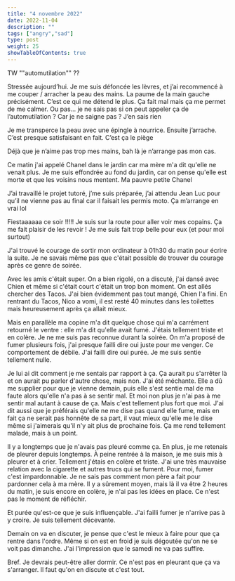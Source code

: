 ```yaml
---
title: "4 novembre 2022"
date: 2022-11-04
description: ""
tags: ["angry","sad"]
type: post
weight: 25
showTableOfContents: true
---
```


TW ""automutilation"" ??

Stressée aujourd’hui. Je me suis défoncée les lèvres, et j’ai recommencé à me couper / arracher la peau des mains. La paume de la main gauche précisément. C’est ce qui me détend le plus. Ça fait mal mais ça me permet de me calmer. Ou pas… je ne sais pas si on peut appeler ça de l’automutilation ? Car je ne saigne pas ? J’en sais rien

Je me transperce la peau avec une épingle à nourrice. Ensuite j’arrache. C’est presque satisfaisant en fait. C’est ça le piège

Déjà que je n’aime pas trop mes mains, bah là je n’arrange pas mon cas.

Ce matin j'ai appelé Chanel dans le jardin car ma mère m'a dit qu'elle ne venait plus. Je me suis effondrée au fond du jardin, car on pense qu'elle est morte et que les voisins nous mentent. Ma pauvre petite Chanel

J’ai travaillé le projet tutoré, j’me suis préparée, j’ai attendu Jean Luc pour qu’il ne vienne pas au final car il faisait les permis moto. Ça m’arrange en vrai lol

Fiestaaaaaa ce soir !!!!! Je suis sur la route pour aller voir mes copains. Ça me fait plaisir de les revoir ! Je me suis fait trop belle pour eux (et pour moi surtout)

J'ai trouvé le courage de sortir mon ordinateur à 01h30 du matin pour écrire la suite. Je ne savais même pas que c'était possible de trouver du courage après ce genre de soirée.

Avec les amis c'était super. On a bien rigolé, on a discuté, j'ai dansé avec Chien et même si c'était court c'était un trop bon moment. On est allés chercher des Tacos. J'ai bien évidemment pas tout mangé, Chien l'a fini. En rentrant du Tacos, Nico a vomi, il est resté 40 minutes dans les toilettes mais heureusement après ça allait mieux.

Mais en parallèle ma copine m'a dit quelque chose qui m'a carrément retourné le ventre : elle m'a dit qu'elle avait fumé. J'étais tellement triste et en colère. Je ne me suis pas reconnue durant la soirée. On m'a proposé de fumer plusieurs fois, j'ai presque failli dire oui juste pour me venger. Ce comportement de débile. J'ai failli dire oui purée. Je me suis sentie tellement nulle.

Je lui ai dit comment je me sentais par rapport à ça. Ça aurait pu s'arrêter là et on aurait pu parler d'autre chose, mais non. J'ai été méchante. Elle a dû me supplier pour que je vienne demain, puis elle s'est sentie mal de ma faute alors qu'elle n'a pas à se sentir mal. Et moi non plus je n'ai pas à me sentir mal autant à cause de ça. Mais c'est tellement plus fort que moi. J'ai dit aussi que je préférais qu'elle ne me dise pas quand elle fume, mais en fait ça ne serait pas honnête de sa part, il vaut mieux qu'elle me le dise même si j'aimerais qu'il n'y ait plus de prochaine fois. Ça me rend tellement malade, mais à un point.

Il y a longtemps que je n'avais pas pleuré comme ça. En plus, je me retenais de pleurer depuis longtemps. À peine rentrée à la maison, je me suis mis à pleurer et à crier. Tellement j'étais en colère et triste. J'ai une très mauvaise relation avec la cigarette et autres trucs qui se fument. Pour moi, fumer c'est impardonnable. Je ne sais pas comment mon père a fait pour pardonner cela à ma mère. Il y a sûrement moyen, mais là il va être 2 heures du matin, je suis encore en colère, je n'ai pas les idées en place. Ce n'est pas le moment de réfléchir.

Et purée qu'est-ce que je suis influençable. J'ai failli fumer je n'arrive pas à y croire. Je suis tellement décevante.

Demain on va en discuter, je pense que c'est le mieux à faire pour que ça rentre dans l'ordre. Même si on est en froid je suis dégoutée qu'on ne se voit pas dimanche. J'ai l'impression que le samedi ne va pas suffire.

Bref. Je devrais peut-être aller dormir. Ce n'est pas en pleurant que ça va s'arranger. Il faut qu'on en discute et c'est tout.